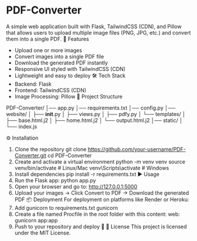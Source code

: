 # PDF-Converter
A simple web application built with Flask, TailwindCSS (CDN), and Pillow that allows users to upload multiple image files (PNG, JPG, etc.) and convert them into a single PDF.
🚀 Features
- Upload one or more images
- Convert images into a single PDF file
- Download the generated PDF instantly
- Responsive UI styled with TailwindCSS (CDN)
- Lightweight and easy to deploy
🛠️ Tech Stack
- Backend: Flask
- Frontend: TailwindCSS (CDN)
- Image Processing: Pillow
📂 Project Structure

PDF-Converter/
│── app.py
│── requirements.txt
│── config.py
│── website/
│   ├── __init__.py
│   ├── views.py
│   ├── pdfy.py
│   └── templates/
│       ├── base.html.j2
│       ├── home.html.j2
│       └── output.html.j2
│── static/
│   └── index.js

⚙️ Installation
1. Clone the repository
git clone https://github.com/your-username/PDF-Converter.git
cd PDF-Converter
2. Create and activate a virtual environment
python -m venv venv
source venv/bin/activate   # Linux/Mac
venv\Scripts\activate      # Windows
3. Install dependencies
pip install -r requirements.txt
▶️ Usage
1. Run the Flask app:
python app.py
2. Open your browser and go to:
http://127.0.0.1:5000
3. Upload your images → Click Convert to PDF → Download the generated PDF
📦 Deployment
For deployment on platforms like Render or Heroku:
1. Add gunicorn to requirements.txt
gunicorn
2. Create a file named Procfile in the root folder with this content:
web: gunicorn app:app
3. Push to your repository and deploy 🚀
📝 License
This project is licensed under the MIT License.
